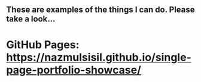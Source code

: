 ## These are examples of the things I can do. Please take a look...

# GitHub Pages: https://nazmulsisil.github.io/single-page-portfolio-showcase/
